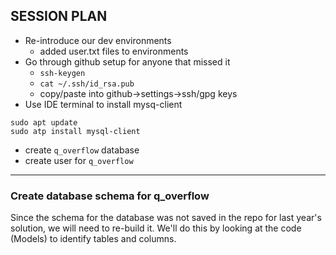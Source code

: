 ## SESSION PLAN
- Re-introduce our dev environments
    - added user.txt files to environments
- Go through github setup for anyone that missed it
    - `ssh-keygen`
    - `cat ~/.ssh/id_rsa.pub`
    - copy/paste into github->settings->ssh/gpg keys
- Use IDE terminal to install mysq-client

```
sudo apt update
sudo atp install mysql-client
```
- create `q_overflow` database
- create user for `q_overflow`

---

### Create database schema for q_overflow
Since the schema for the database was not saved in the repo for last year's solution, we will need to 
re-build it. We'll do this by looking at the code (Models) to identify tables and columns.
